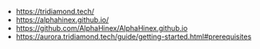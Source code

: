 - https://tridiamond.tech/
- https://alphahinex.github.io/
- https://github.com/AlphaHinex/AlphaHinex.github.io
- https://aurora.tridiamond.tech/guide/getting-started.html#prerequisites
